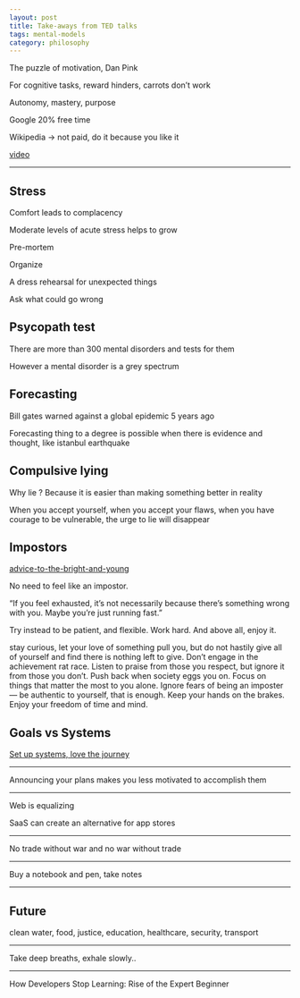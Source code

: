 ```yaml
---
layout: post
title: Take-aways from TED talks
tags: mental-models
category: philosophy 
--- 
```


The puzzle of motivation, Dan Pink

For cognitive tasks, reward hinders, carrots don’t work 

Autonomy, mastery, purpose 

Google 20% free time 

Wikipedia -> not paid, do it because you like it 

[video](https://youtu.be/rrkrvAUbU9Y)

---

## Stress

Comfort leads to complacency

Moderate levels of acute stress helps to grow 

Pre-mortem 

Organize 

A dress rehearsal for unexpected things 

Ask what could go wrong 


## Psycopath test

There are more than 300 mental disorders and tests for them 

However a mental disorder is a grey spectrum 
 
## Forecasting

Bill gates warned against a global epidemic 5 years ago 

Forecasting thing to a degree is possible when there is evidence and thought, like istanbul earthquake 


## Compulsive lying 

Why lie ? Because it is easier than making something better in reality 

When you accept yourself, when you accept your flaws, when you have courage to be vulnerable, the urge to lie will disappear 

## Impostors

[advice-to-the-bright-and-young](https://daniellefong.com/2008/05/15/advice-to-the-bright-and-young/)

No need to feel like an impostor. 

“If you feel exhausted, it’s not necessarily because there’s something wrong with you. Maybe you’re just running fast.”

Try instead to be patient, and flexible. Work hard. And above all, enjoy it.

stay curious, let your love of something pull you, but do not hastily give all of yourself and find there is nothing left to give. Don’t engage in the achievement rat race. Listen to praise from those you respect, but ignore it from those you don’t. Push back when society eggs you on. Focus on things that matter the most to you alone. Ignore fears of being an imposter — be authentic to yourself, that is enough. Keep your hands on the brakes. Enjoy your freedom of time and mind. 

## Goals vs Systems

[Set up systems, love the journey](https://www.scottadamssays.com/2013/11/18/goals-vs-systems/
)

---


Announcing your plans makes you less motivated to accomplish them


---

Web is equalizing 

SaaS can create an alternative for app stores  

---

No trade without war and no war without trade

---

Buy a notebook and pen, take notes 

---

## Future 

clean water, food, justice, education, healthcare, security, transport  

---

Take deep breaths, exhale slowly..


---

How Developers Stop Learning: Rise of the Expert Beginner





